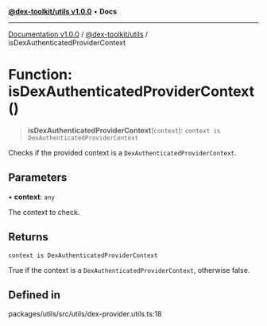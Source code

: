 [**@dex-toolkit/utils v1.0.0**](../README.md) • **Docs**

***

[Documentation v1.0.0](../../../packages.md) / [@dex-toolkit/utils](../README.md) / isDexAuthenticatedProviderContext

# Function: isDexAuthenticatedProviderContext()

> **isDexAuthenticatedProviderContext**(`context`): `context is DexAuthenticatedProviderContext`

Checks if the provided context is a `DexAuthenticatedProviderContext`.

## Parameters

• **context**: `any`

The context to check.

## Returns

`context is DexAuthenticatedProviderContext`

True if the context is a `DexAuthenticatedProviderContext`, otherwise false.

## Defined in

packages/utils/src/utils/dex-provider.utils.ts:18
